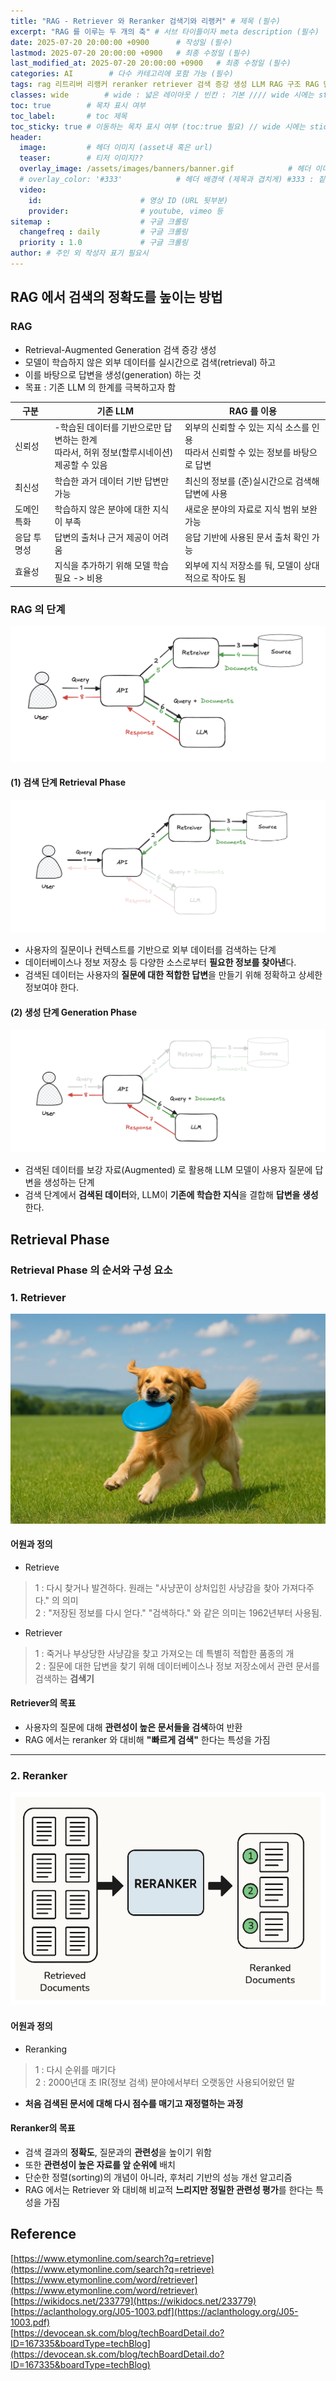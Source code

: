 ```yaml
---
title: "RAG - Retriever 와 Reranker 검색기와 리랭커" # 제목 (필수)
excerpt: "RAG 를 이루는 두 개의 축" # 서브 타이틀이자 meta description (필수)
date: 2025-07-20 20:00:00 +0900      # 작성일 (필수)
lastmod: 2025-07-20 20:00:00 +0900   # 최종 수정일 (필수)
last_modified_at: 2025-07-20 20:00:00 +0900   # 최종 수정일 (필수)
categories: AI        # 다수 카테고리에 포함 가능 (필수)
tags: rag 리트리버 리랭커 reranker retriever 검색 증강 생성 LLM RAG 구조 RAG 단계 RAG 시스템 정보 검색 질의 응답 문서 검색 RAG 정확도 관련성 평가 최신성 확보 신뢰성 강화 도메인 특화 할루시네이션 방지 GPT 리랭커 생성형 AI AI 검색 자연어 처리 검색 엔진 오픈도메인 QA Cross-Encoder Bi-Encoder 벡터 검색 reranking 방식 Pointwise Listwise RAG 성능 향상                     # 태그 복수개 가능 (필수)
classes: wide        # wide : 넓은 레이아웃 / 빈칸 : 기본 //// wide 시에는 sticky toc 불가
toc: true        # 목차 표시 여부
toc_label:       # toc 제목
toc_sticky: true # 이동하는 목차 표시 여부 (toc:true 필요) // wide 시에는 sticky toc 불가
header: 
  image:         # 헤더 이미지 (asset내 혹은 url)
  teaser:        # 티저 이미지??
  overlay_image: /assets/images/banners/banner.gif            # 헤더 이미지 (제목과 겹치게)
  # overlay_color: '#333'            # 헤더 배경색 (제목과 겹치게) #333 : 짙은 회색 (필수)
  video:
    id:                      # 영상 ID (URL 뒷부분)
    provider:                # youtube, vimeo 등
sitemap :                    # 구글 크롤링
  changefreq : daily         # 구글 크롤링
  priority : 1.0             # 구글 크롤링
author: # 주인 외 작성자 표기 필요시
---
```

<!--postNo: 20250720_001-->


## RAG 에서 검색의 정확도를 높이는 방법  

### RAG  

- Retrieval-Augmented Generation 검색 증강 생성  
- 모델이 학습하지 않은 외부 데이터를 실시간으로 검색(retrieval) 하고  
- 이를 바탕으로 답변을 생성(generation) 하는 것  
- 목표 : 기존 LLM 의 한계를 극복하고자 함  

|구분|기존 LLM|RAG 를 이용|
|---|---|---|
|신뢰성|-학습된 데이터를 기반으로만 답변하는 한계<br>따라서, 허위 정보(할루시네이션) 제공할 수 있음|외부의 신뢰할 수 있는 지식 소스를 인용<br>따라서 신뢰할 수 있는 정보를 바탕으로 답변|
|최신성|학습한 과거 데이터 기반 답변만 가능|최신의 정보를 (준)실시간으로 검색해 답변에 사용|
|도메인 특화|학습하지 않은 분야에 대한 지식이 부족|새로운 분야의 자료로 지식 범위 보완 가능|
|응답 투명성|답변의 출처나 근거 제공이 어려움|응답 기반에 사용된 문서 출처 확인 가능|
|효율성|지식을 추가하기 위해 모델 학습 필요 -> 비용|외부에 지식 저장소를 둬, 모델이 상대적으로 작아도 됨|


### RAG 의 단계  

![alt text](/assets/images/20250720_001_002.png)  

#### (1) 검색 단계 Retrieval Phase  

![alt text](/assets/images/20250720_001_003.png)  

- 사용자의 질문이나 컨텍스트를 기반으로 외부 데이터를 검색하는 단계  
- 데이터베이스나 정보 저장소 등 다양한 소스로부터 **필요한 정보를 찾아낸**다.  
- 검색된 데이터는 사용자의 **질문에 대한 적합한 답변**을 만들기 위해 정확하고 상세한 정보여야 한다.  


#### (2) 생성 단계 Generation Phase  

![alt text](/assets/images/20250720_001_004.png)  

- 검색된 데이터를 보강 자료(Augmented) 로 활용해 LLM 모델이 사용자 질문에 답변을 생성하는 단계  
- 검색 단계에서 **검색된 데이터**와, LLM이 **기존에 학습한 지식**을 결합해 **답변을 생성**한다.  



## Retrieval Phase  

### Retrieval Phase 의 순서와 구성 요소  


### 1. Retriever  

![alt text](/assets/images/20250720_001_001.png)

#### 어원과 정의  

- Retrieve  
> 1 : 다시 찾거나 발견하다. 원래는 "사냥꾼이 상처입힌 사냥감을 찾아 가져다주다." 의 의미  
> 2 : "저장된 정보를 다시 얻다." "검색하다." 와 같은 의미는 1962년부터 사용됨.    

- Retriever  
> 1 : 죽거나 부상당한 사냥감을 찾고 가져오는 데 특별히 적합한 품종의 개  
> 2 : 질문에 대한 답변을 찾기 위해 데이터베이스나 정보 저장소에서 관련 문서를 검색하는 **검색기**  

#### Retriever의 목표  

- 사용자의 질문에 대해 **관련성이 높은 문서들을 검색**하여 반환  
- RAG 에서는 reranker 와 대비해 **"빠르게 검색"** 한다는 특성을 가짐  

---

### 2. Reranker  

![alt text](/assets/images/20250720_001_005.png)

#### 어원과 정의    

- Reranking  
> 1 : 다시 순위를 매기다  
> 2 : 2000년대 초 IR(정보 검색) 분야에서부터 오랫동안 사용되어왔던 말  

- **처음 검색된 문서에 대해 다시 점수를 매기고 재정렬하는 과정**  

#### Reranker의 목표  

- 검색 결과의 **정확도**, 질문과의 **관련성**을 높이기 위함  
- 또한 **관련성이 높은 자료를 앞 순위에** 배치  
- 단순한 정렬(sorting)의 개념이 아니라, 후처리 기반의 성능 개선 알고리즘  
- RAG 에서는 Retriever 와 대비해 비교적 **느리지만 정밀한 관련성 평가**를 한다는 특성을 가짐  


## Reference  

[https://www.etymonline.com/search?q=retrieve](https://www.etymonline.com/search?q=retrieve)  
[https://www.etymonline.com/word/retriever](https://www.etymonline.com/word/retriever)  
[https://wikidocs.net/233779](https://wikidocs.net/233779)  
[https://aclanthology.org/J05-1003.pdf](https://aclanthology.org/J05-1003.pdf)  
[https://devocean.sk.com/blog/techBoardDetail.do?ID=167335&boardType=techBlog](https://devocean.sk.com/blog/techBoardDetail.do?ID=167335&boardType=techBlog)  
